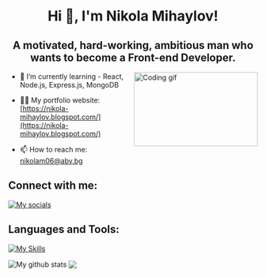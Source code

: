 
<h1 align="center">Hi 👋, I'm Nikola Mihaylov!</h1>
<h2 align="center">A motivated, hard-working, ambitious man who wants to become a Front-end Developer.</h2>
<img align="right" alt="Coding gif" width="250" height="150"  src="https://globaleducation.s3.ap-south-1.amazonaws.com/globaledu/gif/front-end-development.gif">

- 🌱 I’m currently learning - React, Node.js, Express.js, MongoDB

- 👨‍💻 My portfolio website:  [https://nikola-mihaylov.blogspot.com/](https://nikola-mihaylov.blogspot.com/)

- 📫 How to reach me:  nikolam06@abv.bg

<h2 align="left">Connect with me:</h2>

[![My socials](https://skillicons.dev/icons?i=linkedin,instagram)](https://skillicons.dev)

<h2 align="left">Languages and Tools:</h2>

[![My Skills](https://skillicons.dev/icons?i=js,react,html,css,nodejs,expressjs,mongodb,php,wordpress,vscode,java,mysql,eclipse)](https://skillicons.dev)

<img align="center" src="https://github-readme-streak-stats.herokuapp.com?user=nikolamihailov&theme=vue-dark&hide_border=true&date_format=M%20j%5B%2C%20Y%5D" alt="My github stats" />
<img align="center" src="https://github-readme-stats.vercel.app/api/top-langs/?username=nikolamihailov&layout=compact&theme=cobalt&hide_border=true"/>









